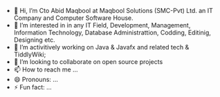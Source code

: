 - 👋 Hi, I’m Cto Abid Maqbool at Maqbool Solutions (SMC-Pvt) Ltd. an IT Company and Computer Software House.
- 👀 I’m interested in in any IT Field, Development, Management, Information Technology, Database Administrattion, Codding, Editinig, Designing etc.
- 🌱 I’m activitively working on Java & Javafx and related tech & TiddlyWiki;
- 💞️ I’m looking to collaborate on open source projects
- 📫 How to reach me ...
- 😄 Pronouns: ...
- ⚡ Fun fact: ...

<!---
ctoabidmaqbool1/ctoabidmaqbool1 is a ✨ special ✨ repository because its `README.md` (this file) appears on your GitHub profile.
You can click the Preview link to take a look at your changes.
--->
